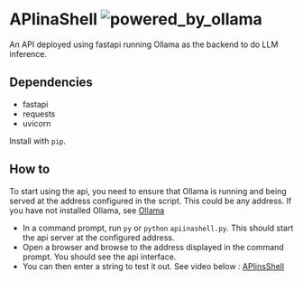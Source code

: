 # APIinaShell ![powered_by_ollama](https://github.com/perpendicularai/APIinaShell/assets/146530480/17f63654-3a1c-4188-8721-62de611725bf)

An API deployed using fastapi running Ollama as the backend to do LLM inference.

## Dependencies
- fastapi
- requests
- uvicorn

Install with `pip`.

## How to
To start using the api, you need to ensure that Ollama is running and being served at the address configured in the script. This could be any address. If you have not installed Ollama, see [Ollama](https://ollama.com)
- In a command prompt, run `py` or `python` `apiinashell.py`.
This should start the api server at the configured address.
- Open a browser and browse to the address displayed in the command prompt. You should see the api interface.
- You can then enter a string to test it out. See video below :
[APIinsShell](https://github.com/perpendicularai/APIinaShell/assets/146530480/87491a67-4691-4574-90ae-ed55d4126b58)

